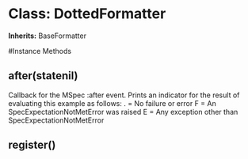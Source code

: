 # Class: DottedFormatter
**Inherits:** BaseFormatter
    




#Instance Methods
## after(statenil) [](#method-i-after)
Callback for the MSpec :after event. Prints an indicator for the result of
evaluating this example as follows:
    . = No failure or error
    F = An SpecExpectationNotMetError was raised
    E = Any exception other than SpecExpectationNotMetError

## register() [](#method-i-register)

